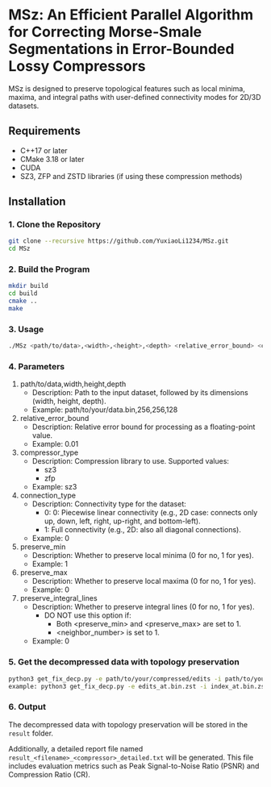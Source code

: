 # MSz: An Efficient Parallel Algorithm for Correcting Morse-Smale Segmentations in Error-Bounded Lossy Compressors

MSz is designed to preserve topological features such as local minima, maxima, and integral paths with user-defined connectivity modes for 2D/3D datasets.

## Requirements
- C++17 or later
- CMake 3.18 or later
- CUDA
- SZ3, ZFP and ZSTD libraries (if using these compression methods)

## Installation
### 1. Clone the Repository
```bash
git clone --recursive https://github.com/YuxiaoLi1234/MSz.git
cd MSz
```
### 2. Build the Program
```bash
mkdir build
cd build
cmake ..
make
```

### 3. Usage
```bash
./MSz <path/to/data>,<width>,<height>,<depth> <relative_error_bound> <compressor_type> <connection_type> <preserve_min> <preserve_max> <preserve_integral_lines>
```

### 4. Parameters
1. path/to/data,width,height,depth
   - Description: Path to the input dataset, followed by its dimensions (width, height, depth).
   - Example: path/to/your/data.bin,256,256,128
2. relative_error_bound
   - Description: Relative error bound for processing as a floating-point value.
   - Example: 0.01
3. compressor_type
   - Description: Compression library to use. Supported values:
       - sz3
       - zfp
   - Example: sz3
4. connection_type
   - Description: Connectivity type for the dataset:
       - 0: 0: Piecewise linear connectivity (e.g., 2D case: connects only up, down, left, right, up-right, and bottom-left).
       - 1: Full connectivity (e.g., 2D: also all diagonal connections).
   - Example: 0
5. preserve_min
   - Description: Whether to preserve local minima (0 for no, 1 for yes).
   - Example: 1
6. preserve_max
   - Description: Whether to preserve local maxima (0 for no, 1 for yes).
   - Example: 0
7. preserve_integral_lines
   - Description: Whether to preserve integral lines (0 for no, 1 for yes).
       - DO NOT use this option if:
           - Both <preserve_min> and <preserve_max> are set to 1.
           - <neighbor_number> is set to 1.
   - Example: 0

### 5. Get the decompressed data with topology preservation
```bash
python3 get_fix_decp.py -e path/to/your/compressed/edits -i path/to/your/compressed/index -d path/to/your/compressed/data
example: python3 get_fix_decp.py -e edits_at.bin.zst -i index_at.bin.zst -d ../compressed_at_sz3_0.105184.sz3
```
### 6. Output
The decompressed data with topology preservation will be stored in the `result` folder. 

Additionally, a detailed report file named `result_<filename>_<compressor>_detailed.txt` will be generated. This file includes evaluation metrics such as Peak Signal-to-Noise Ratio (PSNR) and Compression Ratio (CR).






